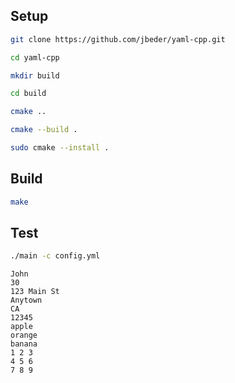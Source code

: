 ## Setup

```sh
git clone https://github.com/jbeder/yaml-cpp.git
```

```sh
cd yaml-cpp
```

```sh
mkdir build
```

```sh
cd build
```

```sh
cmake ..
```

```sh
cmake --build .
```

```sh
sudo cmake --install .
```

## Build

```sh
make
```

## Test

```sh
./main -c config.yml
```

```
John
30
123 Main St
Anytown
CA
12345
apple
orange
banana
1 2 3
4 5 6
7 8 9
```
